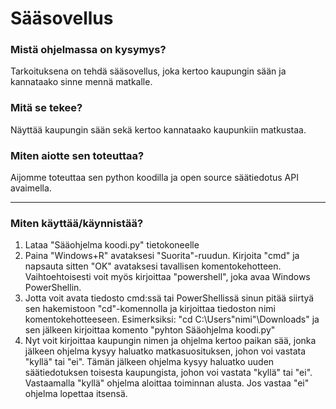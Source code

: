 # Sääsovellus


<h3>Mistä ohjelmassa on kysymys? </h3>

Tarkoituksena on tehdä sääsovellus, joka kertoo kaupungin sään ja kannataako sinne mennä matkalle.

<h3>Mitä se tekee? </h3>

Näyttää kaupungin sään sekä kertoo kannataako kaupunkiin matkustaa.

<h3>Miten aiotte sen toteuttaa? </h3>

Aijomme toteuttaa sen python koodilla ja open source säätiedotus API avaimella.

----------------------------------------------------------------------------------------------------

<h3>Miten käyttää/käynnistää? </h3>

1. Lataa "Sääohjelma koodi.py" tietokoneelle
2. Paina "Windows+R" avataksesi "Suorita"-ruudun. Kirjoita "cmd" ja napsauta sitten "OK" avataksesi tavallisen komentokehotteen. Vaihtoehtoisesti voit myös kirjoittaa "powershell", joka avaa Windows PowerShellin.
3. Jotta voit avata tiedosto cmd:ssä tai PowerShellissä sinun pitää siirtyä sen hakemistoon "cd"-komennolla ja kirjoittaa tiedoston nimi komentokehotteeseen. Esimerksiksi: "cd C:\Users\"nimi"\Downloads" ja sen jälkeen kirjoittaa komento "pyhton Sääohjelma koodi.py"
4. Nyt voit kirjoittaa kaupungin nimen ja ohjelma kertoo paikan sää, jonka jälkeen ohjelma kysyy haluatko matkasuosituksen, johon voi vastata "kyllä" tai "ei". Tämän jälkeen ohjelma kysyy haluatko uuden säätiedotuksen toisesta kaupungista, johon voi vastata "kyllä" tai "ei". Vastaamalla "kyllä" ohjelma aloittaa toiminnan alusta. Jos vastaa "ei" ohjelma lopettaa itsensä.

